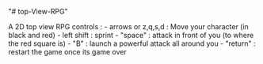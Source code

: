 "# top-View-RPG" 

A 2D top view RPG
controls :
    - arrows or z,q,s,d : Move your character (in black and red)
    - left shift : sprint
    - "space" : attack in front of you (to where the red square is)
    - "B" : launch a powerful attack all around you
    - "return" : restart the game once its game over